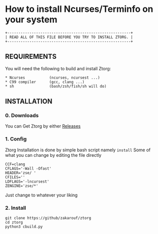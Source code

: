 # How to install Ncurses/Terminfo on your system

    +--------------------------------------------------------+
    | READ ALL OF THIS FILE BEFORE YOU TRY TO INSTALL ZTORG. |
    +--------------------------------------------------------+

## REQUIREMENTS

You will need the following to build and install Ztorg:

    * Ncurses           (ncurses, ncursest ...)
    * C99 compiler      (gcc, clang ...)
    * sh                (bash/zsh/fish/sh will do)

## INSTALLATION

### 0. Downloads

You can Get Ztorg by either [Releases](https://github.com/zakarouf/ztorg/releases)

### 1. Config

Ztorg Installation is done by simple bash script namely `install`
Some of what you can change by editing the file directly
    
    CCF=clang
    CFLAGS='-Wall -Ofast'
    HEADER='zse/ '
    CFILES=''
    LDFLAGS='-lncursest'
    ZENGINE='zse/*'

Just change to whatever your liking

### 2. Install

```
git clone https://github/zakarouf/ztorg
cd ztorg
python3 cbuild.py
```

